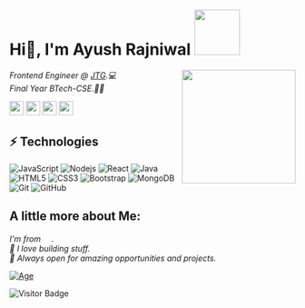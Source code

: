 <h1> Hi👋, I'm Ayush Rajniwal <img width=80 src="https://media.giphy.com/media/cNNeGAI2UwTY29kN05/giphy.gif" /> </h1>


<img align='right'  width='200' src="https://media0.giphy.com/media/Ll22OhMLAlVDb8UQWe/giphy.gif?cid=ecf05e47rbnk63io62m5tz1jpdxwmhn7j7g62nz23u1tz5ac&rid=giphy.gif" />

*Frontend Engineer @ [JTG](https://www.joshtechnologygroup.com/).💻*<br>
*Final Year BTech-CSE.👨‍🎓*

<p>
<a href="https://twitter.com/AyushRajniwal"><img src="https://img.shields.io/badge/twitter-%231DA1F2.svg?&style=for-the-badge&logo=twitter&logoColor=white" height=25></a> 
<a href="https://ayushrajniwal.netlify.app/"><img src="https://img.shields.io/badge/-My Portfolio-red?&style=for-the-badge&logo=none&logoColor=white" height=25></a>
<a href="https://www.linkedin.com/in/ayush-rajniwal-b14b03165/"><img src="https://img.shields.io/badge/linkedin-%231DA1F2.svg?&style=for-the-badge&logo=linkedin&logoColor=white" height=25></a> 
<a href="https://codepen.io/Ayush-Rajniwal/"><img src="https://img.shields.io/badge/-Codepen-black?&style=for-the-badge&logo=codepen&logoColor=white" height=25></a>
</p>

## ⚡ Technologies

![JavaScript](https://img.shields.io/badge/-JavaScript-black?style=flat-square&logo=javascript)
![Nodejs](https://img.shields.io/badge/-Nodejs-black?style=flat-square&logo=Node.js)
![React](https://img.shields.io/badge/-React-black?style=flat-square&logo=react)
![Java](https://img.shields.io/badge/-java-E34A86?style=flat-square&logo=java)
![HTML5](https://img.shields.io/badge/-HTML5-E34F26?style=flat-square&logo=html5&logoColor=white)
![CSS3](https://img.shields.io/badge/-CSS3-1572B6?style=flat-square&logo=css3)
![Bootstrap](https://img.shields.io/badge/-Bootstrap-563D7C?style=flat-square&logo=bootstrap)
![MongoDB](https://img.shields.io/badge/-MongoDB-black?style=flat-square&logo=mongodb)
![Git](https://img.shields.io/badge/-Git-black?style=flat-square&logo=git)
![GitHub](https://img.shields.io/badge/-GitHub-181717?style=flat-square&logo=github)


## A little more about Me:
*I'm from <img src='https://img.icons8.com/doodle/452/india.png' width=15 />.<br>
🤗 I love building stuff.<br>
🌴 Always open for amazing opportunities and projects.*

[![Age](https://forthebadge.com/images/badges/ages-20-30.svg)](#)


![Visitor Badge](https://visitor-badge.laobi.icu/badge?page_id=Ayush-Rajniwal.Ayush-Rajniwal)
